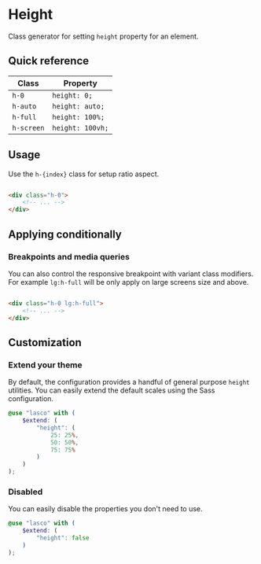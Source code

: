 # Height

Class generator for setting `height` property for an element.

## Quick reference

| Class      | Property         |
|------------|------------------|
| `h-0`      | `height: 0;`     |
| `h-auto`   | `height: auto;`  |
| `h-full`   | `height: 100%;`  |
| `h-screen` | `height: 100vh;` |

## Usage

Use the `h-{index}` class for setup ratio aspect.

```html

<div class="h-0">
    <!-- ... -->
</div>
```

## Applying conditionally

### Breakpoints and media queries

You can also control the responsive breakpoint with variant class modifiers. For example `lg:h-full` will be only apply
on large screens size and above.

```html

<div class="h-0 lg:h-full">
    <!-- ... -->
</div>
```

## Customization

### Extend your theme

By default, the configuration provides a handful of general purpose `height` utilities. You can easily extend the
default scales using the Sass configuration.

```scss
@use "lasco" with (
    $extend: (
        "height": (
            25: 25%,
            50: 50%,
            75: 75%
        )
    )
);
```

### Disabled

You can easily disable the properties you don't need to use.

```scss
@use "lasco" with (
    $extend: (
        "height": false
    )
);
```
